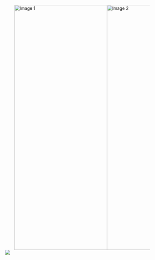 
<!--
**OctopusWen/octopuswen** is a ✨ _special_ ✨ repository because its `README.md` (this file) appears on your GitHub profile.

Here are some ideas to get you started:

- 🔭 I’m currently working on ...
- 🌱 I’m currently learning ...
- 👯 I’m looking to collaborate on ...
- 🤔 I’m looking for help with ...
- 💬 Ask me about ...
- 📫 How to reach me: ...
- 😄 Pronouns: ...
- ⚡ Fun fact: ...
-->

<div style="display: flex; justify-content: center; align-items: center;">
    <img src="https://github-readme-stats.vercel.app/api?username=octopuswen" alt="Image 1" style="height: 20vh; max-width: 60%;">
    <img src="https://github-readme-stats.vercel.app/api/top-langs/?username=octopuswen" alt="Image 2" style="height: 20vh; max-width: 28%">
</div>

<img src="https://komarev.com/ghpvc/?username=octopuswen&&style=flat-square" align="center" />
